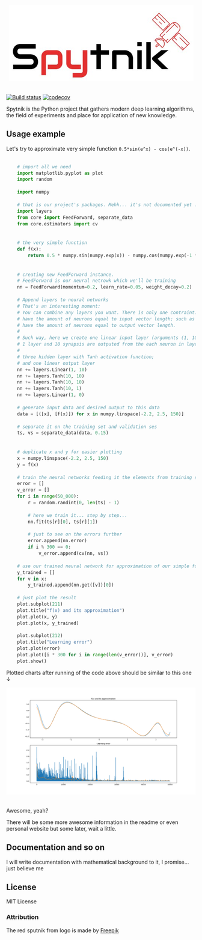 <div align="center">
  <img src="https://raw.githubusercontent.com/MikhailKravets/Spytnik/master/logo.jpg"><br><br>
</div>

[![Build status](https://travis-ci.org/MikhailKravets/Spytnik.svg?branch=master)](https://travis-ci.org/MikhailKravets/Spytnik)
[![codecov](https://codecov.io/gh/MikhailKravets/Spytnik/branch/master/graph/badge.svg)](https://codecov.io/gh/MikhailKravets/Spytnik)

Spytnik is the Python project that gathers modern deep learning algorithms, the field of experiments
and place for application of new knowledge.

## Usage example

Let's try to approximate very simple function `0.5*sin(e^x) - cos(e^(-x))`.

```python

    # import all we need
    import matplotlib.pyplot as plot
    import random
    
    import numpy
    
    # that is our project's packages. Mehh... it's not documented yet :(
    import layers
    from core import FeedForward, separate_data
    from core.estimators import cv
    
    
    # the very simple function
    def f(x):
        return 0.5 * numpy.sin(numpy.exp(x)) - numpy.cos(numpy.exp(-1 * x))
    
    
    # creating new FeedForward instance.
    # FeedForward is our neural netrowk which we'll be training
    nn = FeedForward(momentum=0.2, learn_rate=0.05, weight_decay=0.2)
    
    # Append layers to neural networks
    # That's an interesting moment:
    # You can combine any layers you want. There is only one contraint: input layer must
    # have the amount of neurons equal to input vector length; such as output layer must
    # have the amount of neurons equal to output vector length.
    #
    # Such way, here we create one linear input layer (arguments (1, 10) means that the layer contains
    # 1 layer and 10 synapsis are outputed from the each neuron in layer);
    #
    # three hidden layer with Tanh activation function;
    # and one linear output layer 
    nn += layers.Linear(1, 10)
    nn += layers.Tanh(10, 10)
    nn += layers.Tanh(10, 10)
    nn += layers.Tanh(10, 1)
    nn += layers.Linear(1, 0)
    
    # generate input data and desired output to this data
    data = [([x], [f(x)]) for x in numpy.linspace(-2.2, 2.5, 150)]
    
    # separate it on the training set and validation ses
    ts, vs = separate_data(data, 0.15)
    
    
    # duplicate x and y for easier plotting
    x = numpy.linspace(-2.2, 2.5, 150)
    y = f(x)
    
    # train the neural networks feeding it the elements from training set randomly
    error = []
    v_error = []
    for i in range(50_000):
        r = random.randint(0, len(ts) - 1)
        
        # here we train it... step by step...
        nn.fit(ts[r][0], ts[r][1])
        
        # just to see on the errors further
        error.append(nn.error)
        if i % 300 == 0:
            v_error.append(cv(nn, vs))
    
    # use our trained neural network for approximation of our simple function
    y_trained = []
    for v in x:
        y_trained.append(nn.get([v])[0])
    
    # just plot the result
    plot.subplot(211)
    plot.title("f(x) and its approximation")
    plot.plot(x, y)
    plot.plot(x, y_trained)
    
    plot.subplot(212)
    plot.title("Learning error")
    plot.plot(error)
    plot.plot([i * 300 for i in range(len(v_error))], v_error)
    plot.show()
```

Plotted charts after running of the code above should be similar to this one ↓

<div align="center">
  <img src="https://raw.githubusercontent.com/MikhailKravets/Spytnik/master/doc/fig1.png"><br><br>
</div>

Awesome, yeah?

There will be some more awesome information in the readme or even personal website but some later, wait a little.

## Documentation and so on
I will write documentation with mathematical background to it, I promise... just believe me

## License
MIT License

### Attribution
The red sputnik from logo is made by [Freepik](https://www.freepik.com/)
